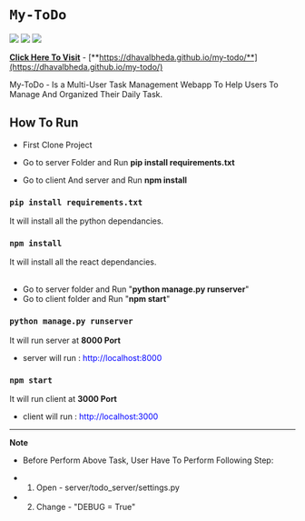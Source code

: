 # `My-ToDo`
![](https://img.shields.io/badge/Django-v3.1.2-brightgreen)
![](https://img.shields.io/badge/React-v16.13.1-blue)
![](https://img.shields.io/badge/redux-v4.0.5-red)



[**Click Here To Visit**](https://dhavalbheda.github.io/my-todo/) - [**https://dhavalbheda.github.io/my-todo/**](https://dhavalbheda.github.io/my-todo/)

My-ToDo - Is a Multi-User Task Management Webapp To Help Users To Manage And Organized Their Daily Task.

## How To Run

* First Clone Project

* Go to server Folder and Run **pip install requirements.txt**

* Go to client And server and Run **npm install**

### `pip install requirements.txt`
It will install all the python dependancies.

### `npm install`
It will install all the react dependancies.
<br/>
<br/>

* Go to server folder and Run "**python manage.py runserver**"
* Go to client folder and Run "**npm start**"
### `python manage.py runserver`

It will run server at **8000 Port**

* server will run : <span style='color:blue'>http://localhost:8000</span>

### `npm start`

It will run client at **3000 Port**

* client will run : <span style='color:blue'>http://localhost:3000</span>



***
**Note**
* Before Perform Above Task,  User Have To Perform Following Step:

* 1. Open - server/todo_server/settings.py
* 2. Change - "DEBUG = True"

